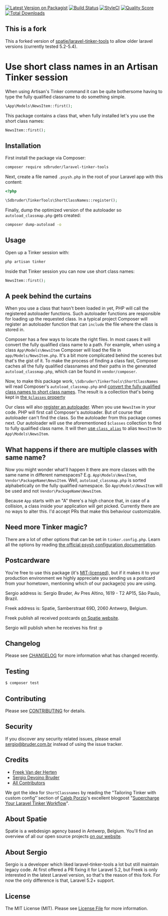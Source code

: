 
[![Latest Version on Packagist](https://img.shields.io/packagist/v/sdbruder/laravel-tinker-tools.svg?style=flat-square)](https://packagist.org/packages/sdbruder/laravel-tinker-tools)
[![Build Status](https://img.shields.io/travis/sdbruder/laravel-tinker-tools/master.svg?style=flat-square)](https://travis-ci.org/sdbruder/laravel-tinker-tools)
[![StyleCI](https://styleci.io/repos/91980495/shield?branch=master)](https://styleci.io/repos/91980495)
[![Quality Score](https://img.shields.io/scrutinizer/g/sdbruder/laravel-tinker-tools.svg?style=flat-square)](https://scrutinizer-ci.com/g/sdbruder/laravel-tinker-tools)
[![Total Downloads](https://img.shields.io/packagist/dt/sdbruder/laravel-tinker-tools.svg?style=flat-square)](https://packagist.org/packages/sdbruder/laravel-tinker-tools)

## This is a fork

This a forked version of [spatie/laravel-tinker-tools](https://github.com/spatie/laravel-tinker-tools) to allow older laravel versions (currently tested 5.2-5.4).

# Use short class names in an Artisan Tinker session

When using Artisan's Tinker command it can be quite bothersome having to type the fully qualified classname to do something simple.

```php
\App\Models\NewsItem::first();
```

This package contains a class that, when fully installed let's you use the short class names:

```php
NewsItem::first();
```

## Installation

First install the package via Composer:

``` bash
composer require sdbruder/laravel-tinker-tools
```

Next, create a file named `.psysh.php` in the root of your Laravel app with this content:

```php
<?php

\Sdbruder\TinkerTools\ShortClassNames::register();
```

Finally, dump the optimized version of the autoloader so `autoload_classmap.php` gets created:

```bash
composer dump-autoload -o
```

## Usage

Open up a Tinker session with:

```bash
php artisan tinker
```

Inside that Tinker session you can now use short class names:

```php
NewsItem::first();
```

## A peek behind the curtains

When you use a class that hasn't been loaded in yet, PHP will call the registered autoloader functions. Such autoloader functions are responsible for loading up the requested class. In a typical project Composer will register an autoloader function that can `include` the file where the class is stored in.

Composer has a few ways to locate the right files. In most cases it will convert the fully qualified class name to a path. For example, when using a class `App\Models\NewsItem` Composer will load the file in `app/Models/NewsItem.php`. It's a bit more complicated behind the scenes but that's the gist of it. To make the process of finding a class fast, Composer caches all the fully qualified classnames and their paths in the generated `autoload_classmap.php`, which can be found in `vendor/composer`.

Now, to make this package work, `\Sdbruder\TinkerTools\ShortClassNames` will read Composer's `autoload_classmap.php` and [convert the fully qualified class names to short class names](https://github.com/sdbruder/laravel-tinker-tools/blob/d3a3287/src/ShortClassNames.php#L23). The result is a collection that's being kept in [the `$classes` property](https://github.com/sdbruder/laravel-tinker-tools/blob/098e595/src/ShortClassNames.php#L8)

Our class will also [register an autoloader](https://github.com/sdbruder/laravel-tinker-tools/blob/098e595/src/ShortClassNames.php#L33). When you use `NewsItem` in your code. PHP will first call Composer's autoloader. But of course that autoloader can't find the class. So the autoloader from this package comes next. Our autoloader will use the aforementioned `$classes` collection to find to fully qualified class name. It will then [use `class_alias`](https://github.com/sdbruder/laravel-tinker-tools/blob/098e595/src/ShortClassNames.php#L46) to alias `NewsItem` to `App\Models\NewsItem`.

## What happens if there are multiple classes with same name?

Now you might wonder what'll happen it there are more classes with the same name in different namespaces? E.g. `App\Models\NewsItem`, `Vendor\PackageName\NewsItem`. Well, `autoload_classmap.php` is sorted alphabetically on the fully qualified namespace. So `App\Models\NewsItem` will be used and not `Vendor\PackageName\NewsItem`.

Because `App` starts with an "A" there's a high chance that, in case of a collision, a class inside your application will get picked. Currently there are no ways to alter this. I'd accept PRs that make this behaviour customizable.

## Need more Tinker magic?

There are a lot of other options that can be set in `tinker.config.php`. Learn all the options by reading [the official psysh configuration documentation](http://psysh.org/#configure).

## Postcardware

You're free to use this package (it's [MIT-licensed](LICENSE.md)), but if it makes it to your production environment we highly appreciate you sending us a postcard from your hometown, mentioning which of our package(s) you are using.

Sergio address is: Sergio Bruder, Av Pres Altino, 1619 - T2 AP15, São Paulo, Brazil.

Freek address is: Spatie, Samberstraat 69D, 2060 Antwerp, Belgium.

Freek publish all received postcards [on Spatie website](https://spatie.be/en/opensource/postcards).

Sergio will publish when he receives his first :p

## Changelog

Please see [CHANGELOG](CHANGELOG.md) for more information what has changed recently.

## Testing

``` bash
$ composer test
```

## Contributing

Please see [CONTRIBUTING](CONTRIBUTING.md) for details.

## Security

If you discover any security related issues, please email sergio@bruder.com.br instead of using the issue tracker.

## Credits


- [Freek Van der Herten](https://github.com/freekmurze)
- [Sergio Devojno Bruder](https://github.com/sdbruder)
- [All Contributors](../../contributors)

We got the idea for `ShortClassnames` by reading the "Tailoring Tinker with custom config"`section of [Caleb Porzio](https://twitter.com/calebporzio)'s excellent blogpost "[Supercharge Your Laravel Tinker Workflow](https://blog.tighten.co/supercharge-your-laravel-tinker-workflow)".

## About Spatie

Spatie is a webdesign agency based in Antwerp, Belgium. You'll find an overview of all our open source projects [on our website](https://spatie.be/opensource).

## About Sergio

Sergio is a developer which liked laravel-tinker-tools a lot but still maintain legacy code. At first offered a PR fixing it for Laravel 5.2, but Freek is only interested in the latest Laravel version, so that's the reason of this fork. For now the only difference is that, Laravel 5.2+ support.

## License

The MIT License (MIT). Please see [License File](LICENSE.md) for more information.
